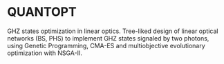 # QUANTOPT
GHZ states optimization in linear optics.
Tree-liked design of linear optical networks (BS, PHS) to implement GHZ states signaled by two photons, using Genetic Programming, CMA-ES and multiobjective evolutionary optimization with NSGA-II.

